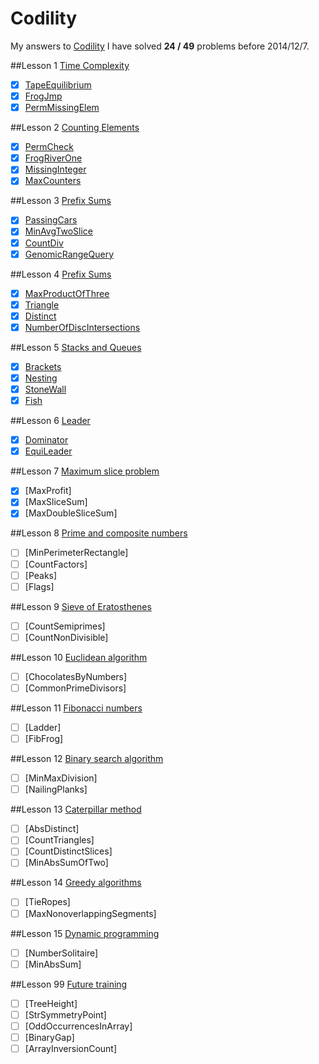 Codility
========

My answers to [Codility](https://codility.com/programmers/lessons/)
I have solved **24 / 49** problems before 2014/12/7.

##Lesson 1 [Time Complexity](https://codility.com/programmers/lessons/1)
- [x] [TapeEquilibrium](https://github.com/acprimer/Codility/blob/master/src/lesson1/TapeEquilibrium.java)
- [x] [FrogJmp](https://github.com/acprimer/Codility/blob/master/src/lesson1/FrogJmp.java)
- [x] [PermMissingElem](https://github.com/acprimer/Codility/blob/master/src/lesson1/PermMissingElem.java)

##Lesson 2 [Counting Elements](https://codility.com/programmers/lessons/2)
- [x] [PermCheck](https://github.com/acprimer/Codility/blob/master/src/lesson2/PermCheck.java)
- [x] [FrogRiverOne](https://github.com/acprimer/Codility/blob/master/src/lesson2/FrogRiverOne.java)
- [x] [MissingInteger](https://github.com/acprimer/Codility/blob/master/src/lesson2/MissingInteger.java)
- [x] [MaxCounters](https://github.com/acprimer/Codility/blob/master/src/lesson2/MaxCounters.java)

##Lesson 3 [Prefix Sums](https://codility.com/programmers/lessons/3)
- [x] [PassingCars](https://github.com/acprimer/Codility/blob/master/src/Lesson3/PassingCars.java)
- [x] [MinAvgTwoSlice](https://github.com/acprimer/Codility/blob/master/src/Lesson3/MinAvgTwoSlice.java)
- [x] [CountDiv](https://github.com/acprimer/Codility/blob/master/src/Lesson3/CountDiv.java)
- [x] [GenomicRangeQuery](https://github.com/acprimer/Codility/blob/master/src/Lesson3/GenomicRangeQuery.java)

##Lesson 4 [Prefix Sums](https://codility.com/programmers/lessons/4)
- [x] [MaxProductOfThree](https://github.com/acprimer/Codility/blob/master/src/Lesson4/MaxProductOfThree.java)
- [x] [Triangle](https://github.com/acprimer/Codility/blob/master/src/Lesson4/Triangle.java)
- [x] [Distinct](https://github.com/acprimer/Codility/blob/master/src/Lesson4/Distinct.java)
- [x] [NumberOfDiscIntersections](https://github.com/acprimer/Codility/blob/master/src/Lesson4/NumberOfDiscIntersections.java)

##Lesson 5 [Stacks and Queues](https://codility.com/programmers/lessons/5)
- [x] [Brackets](https://github.com/acprimer/Codility/blob/master/src/Lesson5/Brackets.java)
- [x] [Nesting](https://github.com/acprimer/Codility/blob/master/src/Lesson5/Nesting.java)
- [x] [StoneWall](https://github.com/acprimer/Codility/blob/master/src/Lesson5/StoneWall.java)
- [x] [Fish](https://github.com/acprimer/Codility/blob/master/src/Lesson5/Fish.java)

##Lesson 6 [Leader](https://codility.com/programmers/lessons/6)
- [x] [Dominator](https://github.com/acprimer/Codility/blob/master/src/Lesson6/Dominator.java)
- [x] [EquiLeader](https://github.com/acprimer/Codility/blob/master/src/Lesson6/EquiLeader.java)

##Lesson 7 [Maximum slice problem](https://codility.com/programmers/lessons/7)
- [x] [MaxProfit]
- [x] [MaxSliceSum]
- [x] [MaxDoubleSliceSum]

##Lesson 8 [Prime and composite numbers](https://codility.com/programmers/lessons/8)
- [ ] [MinPerimeterRectangle]
- [ ] [CountFactors]
- [ ] [Peaks]
- [ ] [Flags]

##Lesson 9 [Sieve of Eratosthenes](https://codility.com/programmers/lessons/9)
- [ ] [CountSemiprimes]
- [ ] [CountNonDivisible]

##Lesson 10 [Euclidean algorithm](https://codility.com/programmers/lessons/10)
- [ ] [ChocolatesByNumbers]
- [ ] [CommonPrimeDivisors]

##Lesson 11 [Fibonacci numbers](https://codility.com/programmers/lessons/11)
- [ ] [Ladder]
- [ ] [FibFrog]

##Lesson 12 [Binary search algorithm](https://codility.com/programmers/lessons/12)
- [ ] [MinMaxDivision]
- [ ] [NailingPlanks]

##Lesson 13 [Caterpillar method](https://codility.com/programmers/lessons/13)
- [ ] [AbsDistinct]
- [ ] [CountTriangles]
- [ ] [CountDistinctSlices]
- [ ] [MinAbsSumOfTwo]

##Lesson 14 [Greedy algorithms](https://codility.com/programmers/lessons/15)
- [ ] [TieRopes]
- [ ] [MaxNonoverlappingSegments]

##Lesson 15 [Dynamic programming](https://codility.com/programmers/lessons/16)
- [ ] [NumberSolitaire]
- [ ] [MinAbsSum]

##Lesson 99 [Future training](https://codility.com/programmers/lessons/14)
- [ ] [TreeHeight]
- [ ] [StrSymmetryPoint]
- [ ] [OddOccurrencesInArray]
- [ ] [BinaryGap]
- [ ] [ArrayInversionCount]